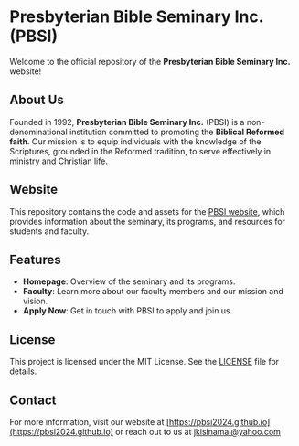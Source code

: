 # Presbyterian Bible Seminary Inc. (PBSI)

Welcome to the official repository of the **Presbyterian Bible Seminary Inc.** website!

## About Us

Founded in 1992, **Presbyterian Bible Seminary Inc.** (PBSI) is a non-denominational institution committed to promoting the **Biblical Reformed faith**. Our mission is to equip individuals with the knowledge of the Scriptures, grounded in the Reformed tradition, to serve effectively in ministry and Christian life.

## Website

This repository contains the code and assets for the [PBSI website](https://pbsi2024.github.io), which provides information about the seminary, its programs, and resources for students and faculty.

## Features

- **Homepage**: Overview of the seminary and its programs.
- **Faculty**: Learn more about our faculty members and our mission and vision.
- **Apply Now**: Get in touch with PBSI to apply and join us.

## License

This project is licensed under the MIT License. See the [LICENSE](LICENSE) file for details.

## Contact

For more information, visit our website at [https://pbsi2024.github.io](https://pbsi2024.github.io) or reach out to us at jkisinamal@yahoo.com
